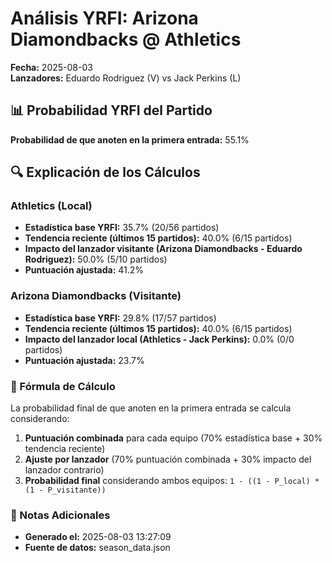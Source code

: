 # Análisis YRFI: Arizona Diamondbacks @ Athletics

**Fecha:** 2025-08-03  
**Lanzadores:** Eduardo Rodriguez (V) vs Jack Perkins (L)

## 📊 Probabilidad YRFI del Partido

**Probabilidad de que anoten en la primera entrada:** 55.1%

## 🔍 Explicación de los Cálculos

### Athletics (Local)
- **Estadística base YRFI:** 35.7% (20/56 partidos)
- **Tendencia reciente (últimos 15 partidos):** 40.0% (6/15 partidos)
- **Impacto del lanzador visitante (Arizona Diamondbacks - Eduardo Rodriguez):** 50.0% (5/10 partidos)
- **Puntuación ajustada:** 41.2%

### Arizona Diamondbacks (Visitante)
- **Estadística base YRFI:** 29.8% (17/57 partidos)
- **Tendencia reciente (últimos 15 partidos):** 40.0% (6/15 partidos)
- **Impacto del lanzador local (Athletics - Jack Perkins):** 0.0% (0/0 partidos)
- **Puntuación ajustada:** 23.7%

### 📝 Fórmula de Cálculo

La probabilidad final de que anoten en la primera entrada se calcula considerando:
1. **Puntuación combinada** para cada equipo (70% estadística base + 30% tendencia reciente)
2. **Ajuste por lanzador** (70% puntuación combinada + 30% impacto del lanzador contrario)
3. **Probabilidad final** considerando ambos equipos: `1 - ((1 - P_local) * (1 - P_visitante))`

### 📌 Notas Adicionales

- **Generado el:** 2025-08-03 13:27:09
- **Fuente de datos:** season_data.json
